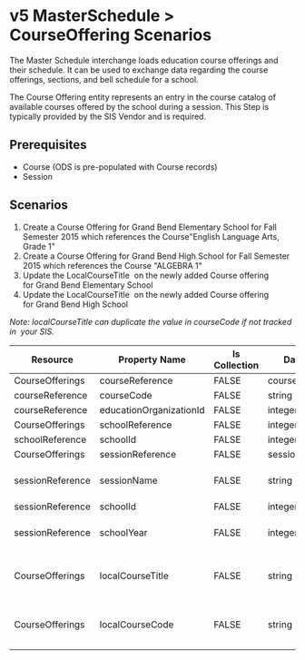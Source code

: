 # v5 MasterSchedule > CourseOffering Scenarios

The Master Schedule interchange loads education course offerings and their
schedule. It can be used to exchange data regarding the course offerings,
sections, and bell schedule for a school.

The Course Offering entity represents an entry in the course catalog of
available courses offered by the school during a session. This Step is typically
provided by the SIS Vendor and is required.

## Prerequisites

* Course (ODS is pre-populated with Course records)
* Session

## Scenarios

1. Create a Course Offering for Grand Bend Elementary School for Fall Semester
   2015 which references the Course"English Language Arts, Grade 1"
2. Create a Course Offering for Grand Bend High School for Fall Semester
   2015 which references the Course "ALGEBRA 1"
3. Update the LocalCourseTitle  on the newly added Course offering for Grand
   Bend Elementary School
4. Update the LocalCourseTitle  on the newly added Course offering for Grand
   Bend High School

_Note: localCourseTitle can duplicate the value in courseCode if not tracked in
 your SIS._

| Resource         | Property Name           | Is Collection | Data Type        | Required / Optional | Scenario 1: POST                       | Scenario 2: POST        | Scenario 3: PUT                        | Scenario 4: PUT         |
| ---------------- | ----------------------- | ------------- | ---------------- | ------------------- | -------------------------------------- | ----------------------- | -------------------------------------- | ----------------------- |
| CourseOfferings  | courseReference         | FALSE         | courseReference  | REQUIRED            |                                        |                         |                                        |                         |
| courseReference  | courseCode              | FALSE         | string           | REQUIRED            | ELA-01                                 | ALG-01                  | ELA-01                                 | ALG-01                  |
| courseReference  | educationOrganizationId | FALSE         | integer          | REQUIRED            | 255901107                              | 255901001               | 255901107                              | 255901001               |
| CourseOfferings  | schoolReference         | FALSE         | integer          | REQUIRED            |                                        |                         |                                        |                         |
| schoolReference  | schoolId                | FALSE         | integer          | REQUIRED            | 255901107                              | 255901001               | 255901107                              | 255901001               |
| CourseOfferings  | sessionReference        | FALSE         | sessionReference | REQUIRED            |                                        |                         |                                        |                         |
| sessionReference | sessionName             | FALSE         | string           | REQUIRED            | 2016-2017 Fall Semester                | 2016-2017 Fall Semester | 2016-2017 Fall Semester                | 2016-2017 Fall Semester |
| sessionReference | schoolId                | FALSE         | integer          | REQUIRED            | 255901107                              | 255901001               | 255901107                              | 255901001               |
| sessionReference | schoolYear              | FALSE         | integer          | REQUIRED            | [Current School Year]                  | [Current School Year]   | [Current School Year]                  | [Current School Year]   |
| CourseOfferings  | localCourseTitle        | FALSE         | string           | REQUIRED            | English Language Arts GB Elementary    | Algebra 02 GBHS         | English Language Arts, Grade 1         | Algebra II              |
| CourseOfferings  | localCourseCode         | FALSE         | string           | REQUIRED            | ["ELA-01" if possible \| system value] | ALG-2                   | ["ELA-01" if possible \| system value] | ALG-2                   |
